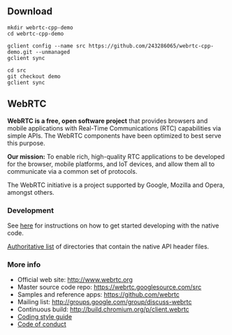 ## Download
```
mkdir webrtc-cpp-demo
cd webrtc-cpp-demo

gclient config --name src https://github.com/243286065/webrtc-cpp-demo.git --unmanaged
gclient sync

cd src
git checkout demo
gclient sync
```
  
## WebRTC
**WebRTC is a free, open software project** that provides browsers and mobile
applications with Real-Time Communications (RTC) capabilities via simple APIs.
The WebRTC components have been optimized to best serve this purpose.

**Our mission:** To enable rich, high-quality RTC applications to be
developed for the browser, mobile platforms, and IoT devices, and allow them
all to communicate via a common set of protocols.

The WebRTC initiative is a project supported by Google, Mozilla and Opera,
amongst others.

### Development

See [here][native-dev] for instructions on how to get started
developing with the native code.

[Authoritative list](native-api.md) of directories that contain the
native API header files.

### More info

 * Official web site: http://www.webrtc.org
 * Master source code repo: https://webrtc.googlesource.com/src
 * Samples and reference apps: https://github.com/webrtc
 * Mailing list: http://groups.google.com/group/discuss-webrtc
 * Continuous build: http://build.chromium.org/p/client.webrtc
 * [Coding style guide](style-guide.md)
 * [Code of conduct](CODE_OF_CONDUCT.md)

[native-dev]: https://webrtc.googlesource.com/src/+/refs/heads/master/docs/native-code/index.md
